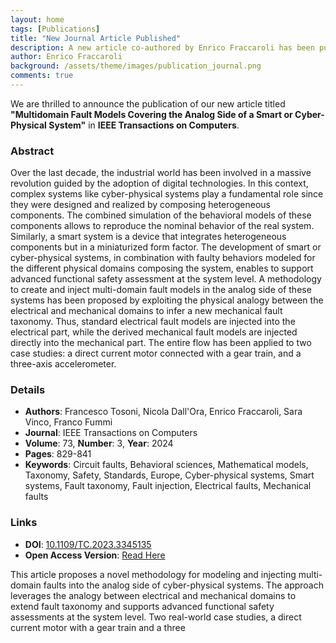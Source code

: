 ```yaml
---
layout: home
tags: [Publications]
title: "New Journal Article Published"
description: A new article co-authored by Enrico Fraccaroli has been published in IEEE Transactions on Computers.
author: Enrico Fraccaroli
background: /assets/theme/images/publication_journal.png
comments: true
---
```


We are thrilled to announce the publication of our new article titled
**"Multidomain Fault Models Covering the Analog Side of a Smart or
Cyber-Physical System"** in **IEEE Transactions on Computers**.

### Abstract

Over the last decade, the industrial world has been involved in a massive
revolution guided by the adoption of digital technologies. In this context,
complex systems like cyber-physical systems play a fundamental role since they
were designed and realized by composing heterogeneous components. The combined
simulation of the behavioral models of these components allows to reproduce the
nominal behavior of the real system. Similarly, a smart system is a device that
integrates heterogeneous components but in a miniaturized form factor. The
development of smart or cyber-physical systems, in combination with faulty
behaviors modeled for the different physical domains composing the system,
enables to support advanced functional safety assessment at the system level. A
methodology to create and inject multi-domain fault models in the analog side of
these systems has been proposed by exploiting the physical analogy between the
electrical and mechanical domains to infer a new mechanical fault taxonomy.
Thus, standard electrical fault models are injected into the electrical part,
while the derived mechanical fault models are injected directly into the
mechanical part. The entire flow has been applied to two case studies: a direct
current motor connected with a gear train, and a three-axis accelerometer.

### Details

- **Authors**: Francesco Tosoni, Nicola Dall'Ora, Enrico Fraccaroli, Sara Vinco, Franco Fummi
- **Journal**: IEEE Transactions on Computers
- **Volume**: 73, **Number**: 3, **Year**: 2024
- **Pages**: 829-841
- **Keywords**: Circuit faults, Behavioral sciences, Mathematical models, Taxonomy, Safety, Standards, Europe, Cyber-physical systems, Smart systems, Fault taxonomy, Fault injection, Electrical faults, Mechanical faults

### Links

- **DOI**: [10.1109/TC.2023.3345135](https://doi.org/10.1109/TC.2023.3345135)  
- **Open Access Version**: [Read Here](https://iris.univr.it/retrieve/13ec75c1-4f8a-4710-9613-b2149f2ba74a/Multi-Domain_Fault_Models_Covering_the_Analog_Side_of_a_Smart_or_Cyber-Physical_System.pdf)

This article proposes a novel methodology for modeling and injecting
multi-domain faults into the analog side of cyber-physical systems. The approach
leverages the analogy between electrical and mechanical domains to extend fault
taxonomy and supports advanced functional safety assessments at the system
level. Two real-world case studies, a direct current motor with a gear train and
a three
